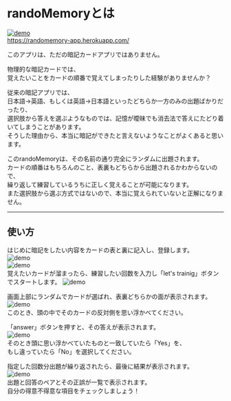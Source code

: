 # randoMemoryとは


[![demo](https://raw.githubusercontent.com/wiki/kotosanagi/randomemory/top.png)](https://randomemory-app.herokuapp.com/)  
https://randomemory-app.herokuapp.com/


このアプリは、ただの暗記カードアプリではありません。

物理的な暗記カードでは、  
覚えたいことをカードの順番で覚えてしまったりした経験がありませんか？

従来の暗記アプリでは、  
日本語→英語、もしくは英語→日本語といったどちらか一方のみの出題ばかりだったり、  
選択肢から答えを選ぶようなものでは、記憶が曖昧でも消去法で答えにたどり着いてしまうことがあります。  
そうした理由から、本当に暗記ができたと言えないようなことがよくあると思います。

このrandoMemoryは、その名前の通り完全にランダムに出題されます。  
カードの順番はもちろんのこと、表裏もどちらから出題されるかわからないので、  
繰り返して練習しているうちに正しく覚えることが可能になります。  
また選択肢から選ぶ方式ではないので、本当に覚えられていないと正解になりません。

***
## 使い方

はじめに暗記をしたい内容をカードの表と裏に記入し、登録します。  
![demo](https://raw.githubusercontent.com/wiki/kotosanagi/randomemory/bfr_register.png)  
![demo](https://raw.githubusercontent.com/wiki/kotosanagi/randomemory/aft_register.png)  
覚えたいカードが溜まったら、練習したい回数を入力し「let's trainig」ボタンでスタートします。
![demo](https://raw.githubusercontent.com/wiki/kotosanagi/randomemory/set_num.png)  

画面上部にランダムでカードが選ばれ、表裏どちらかの面が表示されます。  
![demo](https://raw.githubusercontent.com/wiki/kotosanagi/randomemory/bfr_ans.png)  
このとき、頭の中でそのカードの反対側を思い浮かべてください。

「answer」ボタンを押すと、その答えが表示されます。  
![demo](https://raw.githubusercontent.com/wiki/kotosanagi/randomemory/aft_ans.png)  
そのとき頭に思い浮かべていたものと一致していたら「Yes」を、  
もし違っていたら「No」を選択してください。

指定した回数分出題が繰り返されたら、最後に結果が表示されます。  
![demo](https://raw.githubusercontent.com/wiki/kotosanagi/randomemory/result.png)  
出題と回答のペアとその正誤が一覧で表示されます。  
自分の得意不得意な項目をチェックしましょう！
